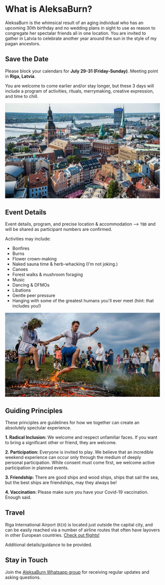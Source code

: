 # What is AleksaBurn? 

AleksaBurn is the whimsical result of an aging individual who has an upcoming 30th birthday and no wedding plans in sight to use as reason to congregate 
her spectalar friends all in one location. You are invited to gather in Latvia to celebrate another year around the sun in the style of my pagan ancestors. 

## Save the Date

Please block your calendars for **July 29-31 (Friday-Sunday)**. Meeting point in **Riga, Latvia**. 

You are welcome to come earlier and/or stay longer, but these 3 days will include a program of activities, rituals, merrymaking, creative expression, and time to chill. 

![riga](./Riga-Latvia.jpeg)

## Event Details

Event details, program, and precise location & accommodation –> `TBD` and will be shared as participant numbers are confirmed. 

Activities may include: 
- Bonfires
- Burns 
- Flower crown-making
- Naked sauna time & herb-whacking (I'm not joking.)
- Canoes
- Forest walks & mushroom foraging
- Music 
- Dancing & DFMOs
- Libations
- Gentle peer pressure
- Hanging with some of the greatest humans you'll ever meet (hint: that includes you!)

![ligo](./ligo.jpeg)

## Guiding Principles

These principles are guidelines for how we together can create an absolutely spectular experience. 

**1. Radical Inclusion:** We welcome and respect unfamiliar faces. If you want to bring a significant other or friend, they are welcome. 

**2. Participation:** Everyone is invited to play. We believe that an incredible weekend experience can occur only through the medium of deeply personal participation. While consent must come first, we welcome active participation in planned events.  

**3. Friendship:** There are good ships and wood ships, ships that sail the sea, but the best ships are friendships, may they always be!

**4. Vaccination:** Please make sure you have your Covid-19 vaccination. Enough said. 

## Travel 

Riga International Airport (`RIX`) is located just outside the capital city, and can be easily reached via a number of airline routes that often have layovers in other European countries. [Check out flights!](https://www.google.com/search?q=google+flights+riga&oq=google+flights+riga)

Additional details/guidance to be provided. 


## Stay in Touch

Join the [AleksaBurn Whatsapp group](https://chat.whatsapp.com/BZMOTAZ3jgiFiVe3ArxQPK) for receiving regular updates and asking questions.  
